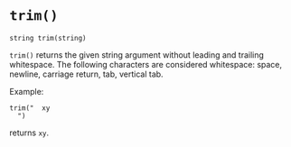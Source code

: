 # `trim()`

```
string trim(string)
```

`trim()` returns the given string argument without leading and trailing
whitespace. The following characters are considered whitespace: space, newline,
carriage return, tab, vertical tab.

Example:
```
trim("  xy
  ")
```
returns `xy`.
